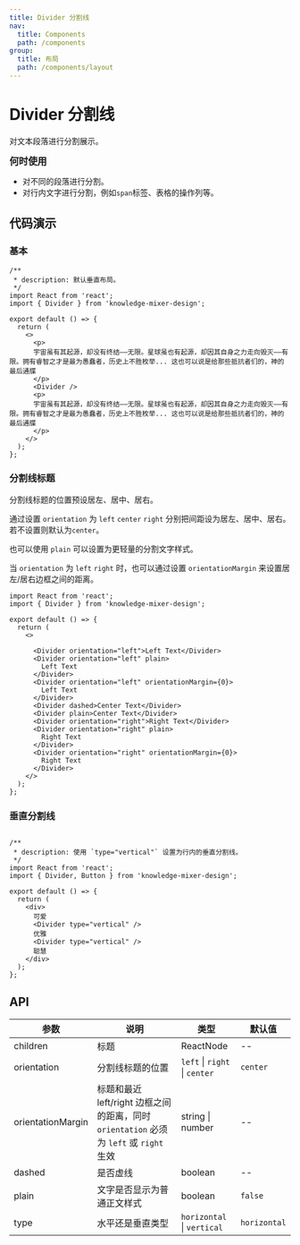 ```yaml
---
title: Divider 分割线
nav:
  title: Components
  path: /components
group:
  title: 布局
  path: /components/layout
---
```


# Divider 分割线
对文本段落进行分割展示。

<big>**何时使用**</big>
- 对不同的段落进行分割。
- 对行内文字进行分割，例如`span`标签、表格的操作列等。

## 代码演示

### 基本
```tsx
/**
 * description: 默认垂直布局。
 */
import React from 'react';
import { Divider } from 'knowledge-mixer-design';

export default () => {
  return (
    <>
      <p>
      宇宙虽有其起源，却没有终结――无限。星球虽也有起源，却因其自身之力走向毁灭――有限。拥有睿智之才是最为愚蠢者，历史上不胜枚举... 这也可以说是给那些抵抗者们的，神的最后通牒
      </p>
      <Divider />
      <p>
      宇宙虽有其起源，却没有终结――无限。星球虽也有起源，却因其自身之力走向毁灭――有限。拥有睿智之才是最为愚蠢者，历史上不胜枚举... 这也可以说是给那些抵抗者们的，神的最后通牒
      </p>
    </>
  );
};
```

### 分割线标题

分割线标题的位置预设居左、居中、居右。

通过设置 `orientation` 为 `left` `center` `right` 分别把间距设为居左、居中、居右。若不设置则默认为`center`。

也可以使用 `plain` 可以设置为更轻量的分割文字样式。

当 `orientation` 为 `left` `right` 时，也可以通过设置 `orientationMargin` 来设置居左/居右边框之间的距离。

```tsx
import React from 'react';
import { Divider } from 'knowledge-mixer-design';

export default () => {
  return (
    <>

      <Divider orientation="left">Left Text</Divider>
      <Divider orientation="left" plain>
        Left Text
      </Divider>
      <Divider orientation="left" orientationMargin={0}>
        Left Text
      </Divider>
      <Divider dashed>Center Text</Divider>
      <Divider plain>Center Text</Divider>
      <Divider orientation="right">Right Text</Divider>
      <Divider orientation="right" plain>
        Right Text
      </Divider>
      <Divider orientation="right" orientationMargin={0}>
        Right Text
      </Divider>
    </>
  );
};
```

### 垂直分割线
```tsx

/**
 * description: 使用 `type="vertical"` 设置为行内的垂直分割线。
 */
import React from 'react';
import { Divider, Button } from 'knowledge-mixer-design';

export default () => {
  return (
    <div>
      可爱
      <Divider type="vertical" />
      优雅
      <Divider type="vertical" />
      聪慧
    </div>
  );
};
```

## API

| 参数 | 说明 | 类型 | 默认值 |
| --- | --- | --- | --- |
| children | 标题 | ReactNode | -- |
| orientation | 分割线标题的位置 | `left` \| `right` \| `center` | `center` |
| orientationMargin | 标题和最近 left/right 边框之间的距离，同时 `orientation` 必须为 `left` 或 `right` 生效 | string \| number | -- |
| dashed | 是否虚线 | boolean | -- |
| plain | 文字是否显示为普通正文样式 | boolean | `false` |
| type | 水平还是垂直类型 | `horizontal` \| `vertical` | `horizontal` |

